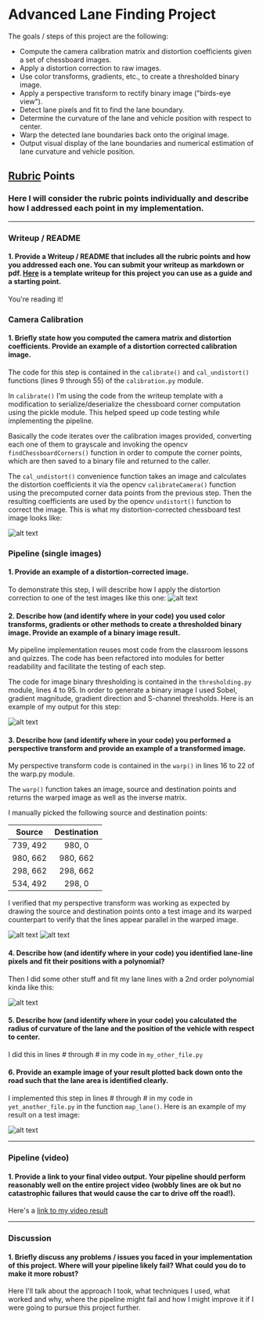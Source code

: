 # **Advanced Lane Finding Project**

The goals / steps of this project are the following:

* Compute the camera calibration matrix and distortion coefficients given a set of chessboard images.
* Apply a distortion correction to raw images.
* Use color transforms, gradients, etc., to create a thresholded binary image.
* Apply a perspective transform to rectify binary image ("birds-eye view").
* Detect lane pixels and fit to find the lane boundary.
* Determine the curvature of the lane and vehicle position with respect to center.
* Warp the detected lane boundaries back onto the original image.
* Output visual display of the lane boundaries and numerical estimation of lane curvature and vehicle position.

[//]: # (Image References)

[image1]: ./output_images/undistort_output.jpg "Undistorted"
[image2]: ./output_images/undistort_test2.jpg "Road Transformed"
[image3]: ./output_images/binary_output.jpg "Binary Example"
[image4]: ./output_images/straight_lines_source.jpg "Warp Example"
[image5]: ./output_images/straight_lines_destination.jpg "Warp Example"

[image6]: ./examples/color_fit_lines.jpg "Fit Visual"
[image7]: ./examples/example_output.jpg "Output"
[video1]: ./project_video.mp4 "Video"

## [Rubric](https://review.udacity.com/#!/rubrics/571/view) Points

### Here I will consider the rubric points individually and describe how I addressed each point in my implementation.  

---

### Writeup / README

#### 1. Provide a Writeup / README that includes all the rubric points and how you addressed each one.  You can submit your writeup as markdown or pdf.  [Here](https://github.com/udacity/CarND-Advanced-Lane-Lines/blob/master/writeup_template.md) is a template writeup for this project you can use as a guide and a starting point.  

You're reading it!

### Camera Calibration

#### 1. Briefly state how you computed the camera matrix and distortion coefficients. Provide an example of a distortion corrected calibration image.

The code for this step is contained in the `calibrate()` and `cal_undistort()` functions (lines 9 through 55) of the `calibration.py` module.  

In `calibrate()` I'm using the code from the writeup template with a modification to serialize/deserialize the chessboard corner computation using the pickle module. This helped speed up code testing while implementing the pipeline.

Basically the code iterates over the calibration images provided, converting each one of them to grayscale and invoking the opencv `findChessboardCorners()` function in order to compute the corner points, which are then saved to a binary file and returned to the caller.

The `cal_undistort()` convenience function takes an image and calculates the distortion coefficients it via the opencv `calibrateCamera()` function using the precomputed corner data points from the previous step. Then the resulting coefficients are used by the opencv `undistort()` function to correct the image. This is what my distortion-corrected chessboard test image looks like:

![alt text][image1]


### Pipeline (single images)

#### 1. Provide an example of a distortion-corrected image.

To demonstrate this step, I will describe how I apply the distortion correction to one of the test images like this one:
![alt text][image2]

#### 2. Describe how (and identify where in your code) you used color transforms, gradients or other methods to create a thresholded binary image.  Provide an example of a binary image result.

My pipeline implementation reuses most code from the classroom lessons and quizzes. The code has been refactored into modules for better readability and facilitate the testing of each step. 

The code for image binary thresholding is contained in the `thresholding.py` module, lines 4 to 95. In order to generate a binary image I used Sobel, gradient magnitude, gradient direction and S-channel thresholds. Here is an example of my output for this step:

![alt text][image3]

#### 3. Describe how (and identify where in your code) you performed a perspective transform and provide an example of a transformed image.

My perspective transform code is contained in the `warp()` in lines 16 to 22 of the warp.py module.

The `warp()` function takes an image, source and destination points and returns the warped image as well as the inverse matrix.

I manually picked the following source and destination points:

| Source        | Destination   | 
|:-------------:|:-------------:| 
| 739, 492      | 980, 0        | 
| 980, 662      | 980, 662      |
| 298, 662      | 298, 662      |
| 534, 492      | 298, 0        |

I verified that my perspective transform was working as expected by drawing the source and destination points onto a test image and its warped counterpart to verify that the lines appear parallel in the warped image.

![alt text][image4] ![alt text][image5]

#### 4. Describe how (and identify where in your code) you identified lane-line pixels and fit their positions with a polynomial?

Then I did some other stuff and fit my lane lines with a 2nd order polynomial kinda like this:

![alt text][image5]

#### 5. Describe how (and identify where in your code) you calculated the radius of curvature of the lane and the position of the vehicle with respect to center.

I did this in lines # through # in my code in `my_other_file.py`

#### 6. Provide an example image of your result plotted back down onto the road such that the lane area is identified clearly.

I implemented this step in lines # through # in my code in `yet_another_file.py` in the function `map_lane()`.  Here is an example of my result on a test image:

![alt text][image6]

---

### Pipeline (video)

#### 1. Provide a link to your final video output.  Your pipeline should perform reasonably well on the entire project video (wobbly lines are ok but no catastrophic failures that would cause the car to drive off the road!).

Here's a [link to my video result](./project_video_out.mp4)

---

### Discussion

#### 1. Briefly discuss any problems / issues you faced in your implementation of this project.  Where will your pipeline likely fail?  What could you do to make it more robust?

Here I'll talk about the approach I took, what techniques I used, what worked and why, where the pipeline might fail and how I might improve it if I were going to pursue this project further.  
